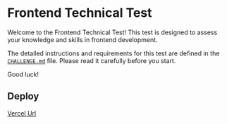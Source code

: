 
# Frontend Technical Test

Welcome to the Frontend Technical Test! This test is designed to assess your knowledge and skills in frontend development.

The detailed instructions and requirements for this test are defined in the [`CHALLENGE.md`](/CHALLENGE.md) file. Please read it carefully before you start.

Good luck!

## Deploy

[Vercel Url](https://frontend-test-template-tan.vercel.app/games)
